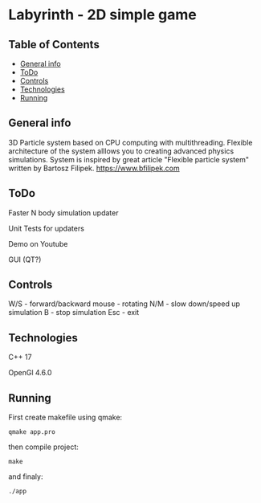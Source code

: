 # Labyrinth - 2D simple game

## Table of Contents
* [General info](#general-info)
* [ToDo](#todo)
* [Controls](#controls)
* [Technologies](#technologies)
* [Running](#running)

## General info
3D Particle system based on CPU computing with multithreading. 
Flexible architecture of the system alllows you to creating advanced physics simulations.
System is inspired by great article "Flexible particle system" written by Bartosz Filipek. https://www.bfilipek.com 

## ToDo

Faster N body simulation updater

Unit Tests for updaters

Demo on Youtube

GUI (QT?)

## Controls
W/S - forward/backward
mouse - rotating
N/M - slow down/speed up simulation
B - stop simulation
Esc - exit

## Technologies
C++ 17

OpenGl 4.6.0

## Running
First create makefile using qmake:

`qmake app.pro`

then compile project:

`make`

and finaly:

`./app`

